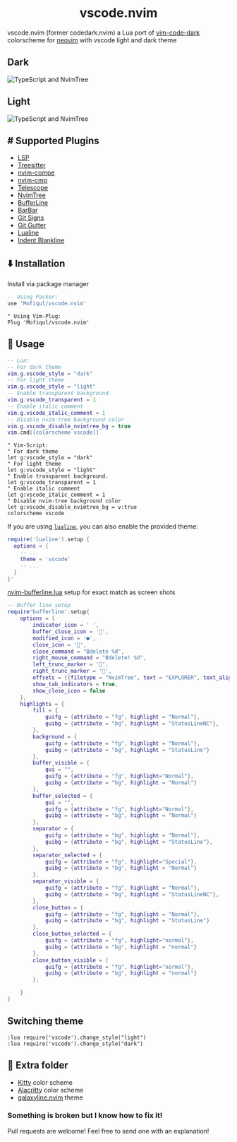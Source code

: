 <h1 align="center">vscode.nvim</h1>

vscode.nvim (former codedark.nvim) a Lua port of [vim-code-dark](https://github.com/tomasiser/vim-code-dark) colorscheme for [neovim](https://neovim.io/) with vscode light and dark theme

## Dark 
![TypeScript and NvimTree](./dark.png)

## Light
![TypeScript and NvimTree](./light.png)

## #️ Supported Plugins
- [LSP](https://github.com/neovim/nvim-lspconfig)
- [Treesitter](https://github.com/nvim-treesitter/nvim-treesitter)
- [nvim-compe](https://github.com/hrsh7th/nvim-compe)
- [nvim-cmp](https://github.com/hrsh7th/nvim-cmp)
- [Telescope](https://github.com/nvim-telescope/telescope.nvim)
- [NvimTree](https://github.com/kyazdani42/nvim-tree.lua)
- [BufferLine](https://github.com/akinsho/nvim-bufferline.lua)
- [BarBar](https://github.com/romgrk/barbar.nvim)
- [Git Signs](https://github.com/lewis6991/gitsigns.nvim)
- [Git Gutter](https://github.com/airblade/vim-gitgutter)
- [Lualine](https://github.com/hoob3rt/lualine.nvim)
- [Indent Blankline](https://github.com/lukas-reineke/indent-blankline.nvim)


## ⬇️ Installation

Install via package manager

 ```lua
 -- Using Packer:
 use 'Mofiqul/vscode.nvim'
 ```

```vim
" Using Vim-Plug:
Plug 'Mofiqul/vscode.nvim'
```
## 🚀 Usage

```lua
-- Lua:
-- For dark theme
vim.g.vscode_style = "dark"
-- For light theme
vim.g.vscode_style = "light"
-- Enable transparent background.
vim.g.vscode_transparent = 1
-- Enable italic comment
vim.g.vscode_italic_comment = 1
-- Disable nvim-tree background color 
vim.g.vscode_disable_nvimtree_bg = true 
vim.cmd[[colorscheme vscode]]

```
```vim
" Vim-Script:
" For dark theme
let g:vscode_style = "dark"
" For light theme
let g:vscode_style = "light"
" Enable transparent background.
let g:vscode_transparent = 1
" Enable italic comment
let g:vscode_italic_comment = 1
" Disable nvim-tree background color 
let g:vscode_disable_nvimtree_bg = v:true 
colorscheme vscode
```

If you are using [`lualine`](https://github.com/hoob3rt/lualine.nvim), you can also enable the provided theme:


```lua
require('lualine').setup {
  options = {
    -- ... 
    theme = 'vscode'
    -- ... 
  }
}'
```

[nvim-bufferline.lua](https://github.com/akinsho/nvim-bufferline.lua)  setup for exact match as screen shots

```lua
-- Buffer line setup
require'bufferline'.setup{
	options = {
		indicator_icon = ' ',
    	buffer_close_icon = '',
    	modified_icon = '●',
    	close_icon = '',
		close_command = "Bdelete %d",
		right_mouse_command = "Bdelete! %d",
		left_trunc_marker = '',
    	right_trunc_marker = '',
		offsets = {{filetype = "NvimTree", text = "EXPLORER", text_align = "center"}},
		show_tab_indicators = true,
		show_close_icon = false
	},
	highlights = {
		fill = {
			guifg = {attribute = "fg", highlight = "Normal"},
			guibg = {attribute = "bg", highlight = "StatusLineNC"},
		},
		background = {
			guifg = {attribute = "fg", highlight = "Normal"},
			guibg = {attribute = "bg", highlight = "StatusLine"}
		},
		buffer_visible = {
			gui = "",
            guifg = {attribute = "fg", highlight="Normal"},
            guibg = {attribute = "bg", highlight = "Normal"}
		},
		buffer_selected = {
			gui = "",
            guifg = {attribute = "fg", highlight="Normal"},
            guibg = {attribute = "bg", highlight = "Normal"}
		},
		separator = {
			guifg = {attribute = "bg", highlight = "Normal"},
			guibg = {attribute = "bg", highlight = "StatusLine"},
		},
		separator_selected = {
            guifg = {attribute = "fg", highlight="Special"},
            guibg = {attribute = "bg", highlight = "Normal"}
		},
		separator_visible = {
			guifg = {attribute = "fg", highlight = "Normal"},
			guibg = {attribute = "bg", highlight = "StatusLineNC"},
		},
		close_button = {
			guifg = {attribute = "fg", highlight = "Normal"},
			guibg = {attribute = "bg", highlight = "StatusLine"}
		},
		close_button_selected = {
            guifg = {attribute = "fg", highlight="normal"},
            guibg = {attribute = "bg", highlight = "normal"}
		},
		close_button_visible = {
            guifg = {attribute = "fg", highlight="normal"},
            guibg = {attribute = "bg", highlight = "normal"}
		},

	}
}

```

## Switching theme 
```
:lua require('vscode').change_style("light") 
:lua require('vscode').change_style("dark") 
```

## 🍭 Extra folder
- [Kitty](https://sw.kovidgoyal.net/kitty/) color scheme
- [Alacritty](https://github.com/alacritty/alacritty) color scheme
- [galaxyline.nvim](https://github.com/glepnir/galaxyline.nvim) theme



### Something is broken but I know how to fix it!
Pull requests are welcome! Feel free to send one with an explanation!

